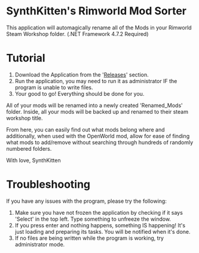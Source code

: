 # SynthKitten's Rimworld Mod Sorter
This application will automagically rename all of the Mods in your Rimworld Steam Workshop folder. (.NET Framework 4.7.2 Required)

# Tutorial

1. Download the Application from the '[Releases](https://github.com/Donut-Cat/SynthKittens-Rimworld-Mod-Sorter/releases)' section.
2. Run the application, you may need to run it as administrator IF the program is unable to write files.
3. Your good to go! Everything should be done for you.

All of your mods will be renamed into a newly created 'Renamed_Mods' folder. Inside, all your mods will be backed up and renamed to their steam workshop title.

From here, you can easily find out what mods belong where and additionally, when used with the OpenWorld mod, allow for ease of finding what mods to add/remove without searching through hundreds of randomly numbered folders.

With love,
SynthKitten

# Troubleshooting

If you have any issues with the program, please try the following:

1. Make sure you have not frozen the application by checking if it says 'Select' in the top left. Type something to unfreeze the window.
2. If you press enter and nothing happens, something IS happening! It's just loading and preparing its tasks. You will be notified when it's done.
3. If no files are being written while the program is working, try administrator mode.
